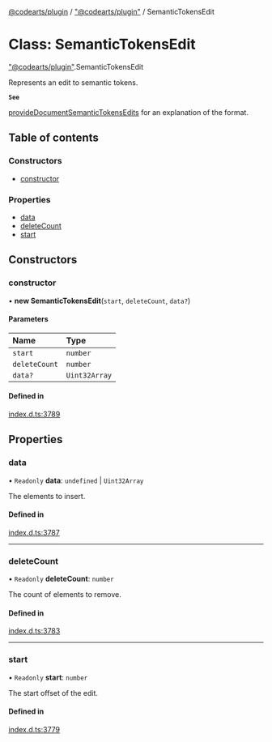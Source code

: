 [@codearts/plugin](../README.md) / ["@codearts/plugin"](../modules/_codearts_plugin_.md) / SemanticTokensEdit

# Class: SemanticTokensEdit

["@codearts/plugin"](../modules/_codearts_plugin_.md).SemanticTokensEdit

Represents an edit to semantic tokens.

**`See`**

[provideDocumentSemanticTokensEdits](../interfaces/codearts_plugin_.DocumentSemanticTokensProvider.md#providedocumentsemantictokensedits) for an explanation of the format.

## Table of contents

### Constructors

- [constructor](codearts_plugin_.SemanticTokensEdit.md#constructor)

### Properties

- [data](codearts_plugin_.SemanticTokensEdit.md#data)
- [deleteCount](codearts_plugin_.SemanticTokensEdit.md#deletecount)
- [start](codearts_plugin_.SemanticTokensEdit.md#start)

## Constructors

### constructor

• **new SemanticTokensEdit**(`start`, `deleteCount`, `data?`)

#### Parameters

| Name | Type |
| :------ | :------ |
| `start` | `number` |
| `deleteCount` | `number` |
| `data?` | `Uint32Array` |

#### Defined in

[index.d.ts:3789](https://github.com/huaweicloud/cloudide-plugin-api/blob/4d28848/index.d.ts#L3789)

## Properties

### data

• `Readonly` **data**: `undefined` \| `Uint32Array`

The elements to insert.

#### Defined in

[index.d.ts:3787](https://github.com/huaweicloud/cloudide-plugin-api/blob/4d28848/index.d.ts#L3787)

___

### deleteCount

• `Readonly` **deleteCount**: `number`

The count of elements to remove.

#### Defined in

[index.d.ts:3783](https://github.com/huaweicloud/cloudide-plugin-api/blob/4d28848/index.d.ts#L3783)

___

### start

• `Readonly` **start**: `number`

The start offset of the edit.

#### Defined in

[index.d.ts:3779](https://github.com/huaweicloud/cloudide-plugin-api/blob/4d28848/index.d.ts#L3779)
